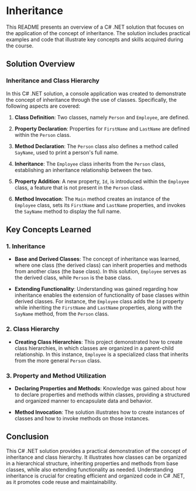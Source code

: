 # Inheritance
This README presents an overview of a C# .NET solution that focuses on the application of the concept of inheritance. The solution includes practical examples and code that illustrate key concepts and skills acquired during the course.

## Solution Overview
### Inheritance and Class Hierarchy
In this C# .NET solution, a console application was created to demonstrate the concept of inheritance through the use of classes. Specifically, the following aspects are covered:

1. **Class Definition**: Two classes, namely `Person` and `Employee`, are defined.

1. **Property Declaration**: Properties for `FirstName` and `LastName` are defined within the `Person` class.

1. **Method Declaration**: The `Person` class also defines a method called `SayName`, used to print a person's full name.

1. **Inheritance**: The `Employee` class inherits from the `Person` class, establishing an inheritance relationship between the two.

1. **Property Addition**: A new property, `Id`, is introduced within the `Employee` class, a feature that is not present in the `Person` class.

1. **Method Invocation**: The `Main` method creates an instance of the `Employee` class, sets its `FirstName` and `LastName` properties, and invokes the `SayName` method to display the full name.

## Key Concepts Learned
### 1. Inheritance
- **Base and Derived Classes**: The concept of inheritance was learned, where one class (the derived class) can inherit properties and methods from another class (the base class). In this solution, `Employee` serves as the derived class, while `Person` is the base class.

- **Extending Functionality**: Understanding was gained regarding how inheritance enables the extension of functionality of base classes within derived classes. For instance, the `Employee` class adds the `Id` property while inheriting the `FirstName` and `LastName` properties, along with the `SayName` method, from the `Person` class.

### 2. Class Hierarchy
- **Creating Class Hierarchies**: This project demonstrated how to create class hierarchies, in which classes are organized in a parent-child relationship. In this instance, `Employee` is a specialized class that inherits from the more general `Person` class.
### 3. Property and Method Utilization
- **Declaring Properties and Methods**: Knowledge was gained about how to declare properties and methods within classes, providing a structured and organized manner to encapsulate data and behavior.

- **Method Invocation**: The solution illustrates how to create instances of classes and how to invoke methods on those instances.

## Conclusion
This C# .NET solution provides a practical demonstration of the concept of inheritance and class hierarchy. It illustrates how classes can be organized in a hierarchical structure, inheriting properties and methods from base classes, while also extending functionality as needed. Understanding inheritance is crucial for creating efficient and organized code in C# .NET, as it promotes code reuse and maintainability.